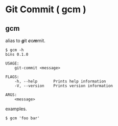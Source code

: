 # Git Commit ( gcm )

## gcm

alias to ***g***it ***c***o***m***mit.

```
$ gcm -h
bins 0.1.0

USAGE:
    git-commit <message>

FLAGS:
    -h, --help       Prints help information
    -V, --version    Prints version information

ARGS:
    <message>
```

examples.

``` 
$ gcm 'foo bar'
```
